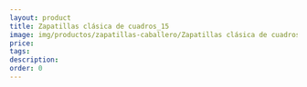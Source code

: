 ```yaml
---
layout: product
title: Zapatillas clásica de cuadros_15
image: img/productos/zapatillas-caballero/Zapatillas clásica de cuadros_15.webp
price: 
tags: 
description: 
order: 0
---
```

